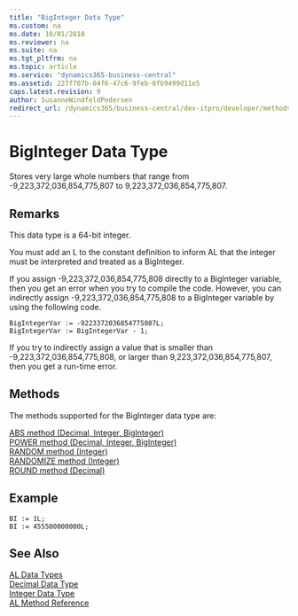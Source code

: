 ```yaml
---
title: "BigInteger Data Type"
ms.custom: na
ms.date: 10/01/2018
ms.reviewer: na
ms.suite: na
ms.tgt_pltfrm: na
ms.topic: article
ms.service: "dynamics365-business-central"
ms.assetid: 227f707b-04f6-47c6-9feb-0fb9499d11e5
caps.latest.revision: 9
author: SusanneWindfeldPedersen
redirect_url: /dynamics365/business-central/dev-itpro/developer/methods-auto/library
---
```

# BigInteger Data Type
Stores very large whole numbers that range from -9,223,372,036,854,775,807 to 9,223,372,036,854,775,807.  

## Remarks  
 This data type is a 64-bit integer.  

 You must add an L to the constant definition to inform AL that the integer must be interpreted and treated as a BigInteger.  

 If you assign -9,223,372,036,854,775,808 directly to a BigInteger variable, then you get an error when you try to compile the code. However, you can indirectly assign -9,223,372,036,854,775,808 to a BigInteger variable by using the following code.  

```  
BigIntegerVar := -9223372036854775807L;  
BigIntegerVar := BigIntegerVar - 1;  
```  

 If you try to indirectly assign a value that is smaller than -9,223,372,036,854,775,808, or larger than 9,223,372,036,854,775,807, then you get a run-time error.  

## Methods
The methods supported for the BigInteger data type are:

[ABS method (Decimal, Integer, BigInteger)](../methods/devenv-abs-method-decimal-integer-biginteger.md)   
[POWER method (Decimal, Integer, BigInteger)](../methods/devenv-power-method-decimal-integer-biginteger.md)   
[RANDOM method (Integer)](../methods/devenv-random-method-integer.md)   
[RANDOMIZE method (Integer)](../methods/devenv-randomize-method-integer.md)   
[ROUND method (Decimal)](../methods/devenv-round-method-decimal.md)

## Example  

```  
BI := 1L;  
BI := 455500000000L;  
```  

## See Also  
[AL Data Types](devenv-al-data-types.md)  
[Decimal Data Type](devenv-decimal-data-type.md)   
[Integer Data Type](devenv-integer-data-type.md)   
[AL Method Reference](../methods/devenv-al-method-reference.md)  